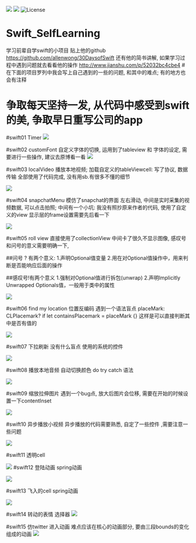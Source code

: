 
![](http://img.shields.io/badge/iOS-8.0%2B-blue.svg) 
![](http://img.shields.io/badge/Swift-2.0-blue.svg)
![License](https://img.shields.io/github/license/lexrus/VPNOn.svg?style=flat)    

# Swift_SelfLearning
学习前辈自学swift的小项目 贴上他的github  https://github.com/allenwong/30DaysofSwift  还有他的简书讲解, 如果学习过程中遇到问题就去看看他的操作 http://www.jianshu.com/p/52032bc4cbe4
#在下面的项目罗列中我会写上自己遇到的一些的问题, 和其中的难点; 有的地方也会有注释

# 争取每天坚持一发, 从代码中感受到swift的美, 争取早日重写公司的app

#swift01 Timer
![](https://github.com/AppriaTT/Swift_SelfLearning/blob/master/Swift/Swift01Timer/Swift01Timer/01.png)

#swift02 customFont
自定义字体的切换, 运用到了tableview 和 字体的设定, 需要进行一些操作, 建议去原博看一看
![](https://raw.githubusercontent.com/AppriaTT/Swift_SelfLearning/master/Swift/Swift02CustomFont/Swift02CustomFont/02.png)

#swift03 localVideo
播放本地视频;  加载自定义的tableViewcell: 写了协议, 数据传输 全部使用了代码完成, 没有用sb.有很多不懂的细节

![](https://raw.githubusercontent.com/AppriaTT/Swift_SelfLearning/master/Swift/swift03video/swift03video/03.png)

#swift04 snapchatMenu
模仿了snapchat的界面 左右滑动, 中间是实时采集的视频数据, 可以点击拍照;
中间有一个小坑: 我没有照抄原来作者的代码, 使用了自定义的view 显示层的frame设置需要先后看一下

![](https://raw.githubusercontent.com/AppriaTT/Swift_SelfLearning/master/Swift/swift04%20snapchatMenu/swift04%20snapchatMenu/04.png)

#swift05 roll view
直接使用了collectionView 中间卡了很久不显示图像, 感叹号和问号的意义需要明确一下, 

##问号 ? 有两个意义:
1.声明Optional值变量
2.用在对Optional值操作中，用来判断是否能响应后面的操作

##感叹号!有两个意义
1.强制对Optional值进行拆包(unwrap)
2.声明Implicitly Unwrapped Optionals值，一般用于类中的属性

![](https://raw.githubusercontent.com/AppriaTT/Swift_SelfLearning/master/Swift/swift05%20roll%20view/swift05%20roll%20view/05.gif)

#swift06 find my location 位置反编码
遇到一个语法盲点
placeMark: CLPlacemark?
 if let containsPlacemark = placeMark {} 这样是可以直接判断其中是否有值的
 
 ![](https://raw.githubusercontent.com/AppriaTT/Swift_SelfLearning/master/Swift/swift06%20findMyLocation/swift06%20findMyLocation/06.png)
 
#swift07 下拉刷新 
没有什么盲点 使用的系统的控件

![](https://raw.githubusercontent.com/AppriaTT/Swift_SelfLearning/master/Swift/swift07%20pullToRefresh/swift07%20pullToRefresh/07.gif)

#swift08 播放本地音频 自动切换颜色 
do try catch 语法

![](https://raw.githubusercontent.com/AppriaTT/Swift_SelfLearning/master/Swift/swift08%20randomColorization/swift08%20randomColorization/08.gif)

#swift09 缩放拉伸图片
遇到一个bug点, 放大后图片会位移, 需要在开始的时候设置一下contentInset

![](https://raw.githubusercontent.com/AppriaTT/Swift_SelfLearning/master/Swift/swift09%20ImageScrollerEffect/swift09%20ImageScrollerEffect/09.gif)

#swift10 异步播放小视频
异步播放的代码需要熟悉, 自定了一些控件 ,需要注意一些问题

![](https://github.com/AppriaTT/Swift_SelfLearning/blob/master/Swift/swift10%20videoBG/swift10%20videoBG/10.gif)

#swift11 透明cell

![](https://github.com/AppriaTT/Swift_SelfLearning/blob/master/Swift/swift11%20clearTBCell/swift11%20clearTBCell/11.png)
#swift12 登陆动画
spring动画

![](https://github.com/AppriaTT/Swift_SelfLearning/blob/master/Swift/swift12/swift12/12.gif)

#swift13 飞入的cell
spring动画

![](https://github.com/AppriaTT/Swift_SelfLearning/blob/master/Swift/swift13/swift13/13.gif)

#swift14 转动的表情 选择器
![](https://github.com/AppriaTT/Swift_SelfLearning/blob/master/Swift/swift14%20EmojiMachine/swift14%20EmojiMachine/14.gif)

#swift15 仿twitter 进入动画
难点应该在核心的动画部分, 要由三段bounds的变化组成的动画
![](https://github.com/AppriaTT/Swift_SelfLearning/blob/master/Swift/swift15%20animateSplash/swift15%20animateSplash/15.gif)
